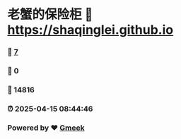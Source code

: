 # 老蟹的保险柜 :link: https://shaqinglei.github.io 
### :page_facing_up: [7](https://shaqinglei.github.io/tag.html) 
### :speech_balloon: 0 
### :hibiscus: 14816 
### :alarm_clock: 2025-04-15 08:44:46 
### Powered by :heart: [Gmeek](https://github.com/Meekdai/Gmeek)
